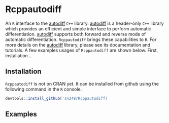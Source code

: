 # Rcppautodiff
An `R` interface to the [autodiff](https://autodiff.github.io/) `C++` library. [autodiff](https://autodiff.github.io/) is a header-only `C++` library which provides an efficient and simple interface to perform automatic differentiation. [autodiff](https://autodiff.github.io/) supports both forward and reverse mode of automatic differentiation. `Rcppautodiff` brings these capabilities to `R`. For more details on the [autodiff](https://autodiff.github.io/) library, please see its documentation and tutorials. A few examples usages of `Rcppautodiff` are shown below. First, installation ..

## Installation
`Rcppautodiff` is not on CRAN yet. It can be installed from github using the following command in the `R` console.
```R
devtools::install_github('sn248/Rcppautodiff)
```

## Examples
### 
